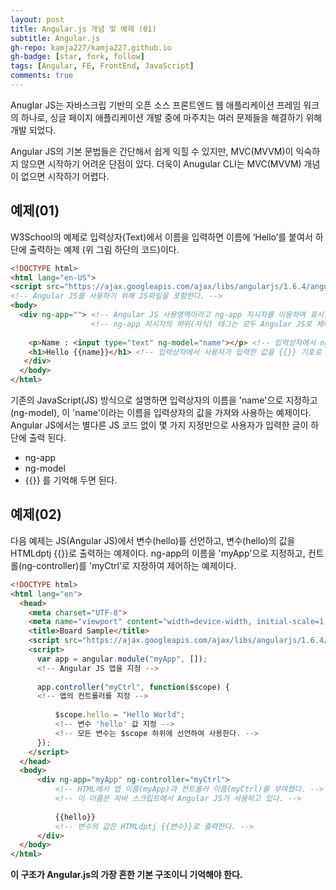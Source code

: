 ```yaml
---
layout: post
title: Angular.js 개념 및 예제 (01)
subtitle: Angular.js
gh-repo: kamja227/kamja227.github.io
gh-badge: [star, fork, follow]
tags: [Angular, FE, FrontEnd, JavaScript]
comments: true
---
```


Anuglar JS는 자바스크립 기반의 오픈 소스 프론트엔드 웹 애플리케이션 프레임 워크의 하나로,
싱글 페이지 애플리케이션 개발 중에 마주치는 여러 문제들을 해결하기 위해 개발 되었다.

Angular JS의 기본 문법들은 간단해서 쉽게 익힐 수 있지만, MVC(MVVM)이 익숙하지 않으면 시작하기 어려운 단점이 있다.
더욱이 Anugular CLI는 MVC(MVVM) 개념이 없으면 시작하기 어렵다.

## 예제(01)

W3School의 예제로 입력상자(Text)에서 이름을 입력하면
이름에 ‘Hello’를 붙여서 하단에 출력하는 예제 (위 그림 하단의 코드)이다.
```html
<!DOCTYPE html>
<html lang="en-US">
<script src="https://ajax.googleapis.com/ajax/libs/angularjs/1.6.4/angular.min.js"></script>
<!-- Angular JS를 사용하기 위해 JS파일을 포함한다. -->
<body>
  <div ng-app=""> <!-- Angular JS 사용영역이라고 ng-app 지시자를 이용하여 표시한다. -->
                  <!-- ng-app 지시자의 하위(자식) 태그는 모두 Angular JS로 제어할 수 있다. -->
    
    <p>Name : <input type="text" ng-model="name"></p> <!-- 입력상자에서 ng-model 지시자로 'name'이라는 이름을 부여했다. -->
    <h1>Hello {{name}}</h1> <!-- 입력상자에서 사용자가 입력한 값을 {{}} 기호로 출력한다. -->
   </div>
  </body>
</html>
```

기존의 JavaScript(JS) 방식으로 설명하면 입력상자의 이름을 'name'으로 지정하고 (ng-model),
이 'name'이라는 이름을 입력상자의 값을 가져와 사용하는 예제이다.
Angular JS에서는 별다른 JS 코드 없이 몇 가지 지정만으로 사용자가 입력한 글이 하단에 출력 된다.
- ng-app
- ng-model
- {{}}
를 기억해 두면 된다.


## 예제(02)

다음 예제는 JS(Angular JS)에서 변수(hello)를 선언하고, 변수(hello)의 값을 HTMLdptj {{}}로 출력하는 예제이다.
ng-app의 이름을 'myApp'으로 지정하고, 컨트롤(ng-controller)를 'myCtrl'로 지정하여 제어하는 예제이다.

```html
<!DOCTYPE html>
<html lang="en">
  <head>
    <meta charset="UTF-8">
    <meta name="viewport" content="width=device-width, initial-scale=1, user-scalable=yes">
    <title>Board Sample</title>
    <script src="https://ajax.googleapis.com/ajax/libs/angularjs/1.6.4/angular.min.js"></script>
    <script>
      var app = angular.module("myApp", []);
      <!-- Angular JS 앱을 지정 -->
      
      app.controller("myCtrl", function($scope) {
      <!-- 앱의 컨트롤러를 지정 -->
      
          $scope.hello = "Hello World";
          <!-- 변수 'hello' 값 지정 -->
          <!-- 모든 변수는 $scope 하위에 선언하여 사용한다. -->
      });
    </script>
  </head>
  <body>
      <div ng-app="myApp" ng-controller="myCtrl">
          <!-- HTML에서 앱 이름(myApp)과 컨트롤러 이름(myCtrl)를 부여했다. -->
          <!-- 이 이름은 자바 스크립트에서 Angular JS가 사용하고 있다. -->
        
          {{hello}}
          <!-- 변수의 값은 HTMLdptj {{변수}}로 출력한다. -->
      </div>
  </body>
</html>
```

**이 구조가 Angular.js의 가장 흔한 기본 구조이니 기억해야 한다.**
